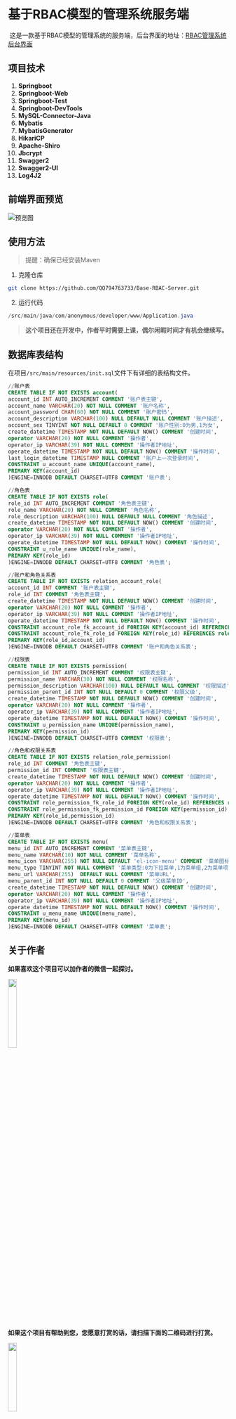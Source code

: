 # 基于RBAC模型的管理系统服务端

​	这是一款基于RBAC模型的管理系统的服务端，后台界面的地址：[RBAC管理系统后台界面](https://github.com/QQ794763733/Base-RBAC-BackEnd)

## 项目技术

1. **Springboot**
2. **Springboot-Web**
3. **Springboot-Test**
4. **Springboot-DevTools**
5. **MySQL-Connector-Java**
6. **Mybatis**
7. **MybatisGenerator**
8. **HikariCP**
9. **Apache-Shiro**
10. **Jbcrypt**
11. **Swagger2**
12. **Swagger2-UI**
13. **Log4J2**

## 前端界面预览

![预览图](https://wx3.sinaimg.cn/large/0065B4vHgy1g7mu41vk27j31en0ri464.jpg)

## 使用方法

> 提醒：确保已经安装Maven

1. 克隆仓库

```bash
git clone https://github.com/QQ794763733/Base-RBAC-Server.git
```

2. 运行代码

```java
/src/main/java/com/anonymous/developer/www/Application.java
```

>**这个项目还在开发中，作者平时需要上课，偶尔闲暇时间才有机会继续写。**

## 数据库表结构

在项目`/src/main/resources/init.sql`文件下有详细的表结构文件。

```sql
//账户表
CREATE TABLE IF NOT EXISTS account(
account_id INT AUTO_INCREMENT COMMENT '账户表主键',
account_name VARCHAR(20) NOT NULL COMMENT '账户名称',
account_password CHAR(60) NOT NULL COMMENT '账户密码',
account_description VARCHAR(100) NULL DEFAULT NULL COMMENT '账户描述',
account_sex TINYINT NOT NULL DEFAULT 0 COMMENT '账户性别:0为男,1为女',
create_datetime TIMESTAMP NOT NULL DEFAULT NOW() COMMENT '创建时间',
operator VARCHAR(20) NOT NULL COMMENT '操作者',
operator_ip VARCHAR(39) NOT NULL COMMENT '操作者IP地址',
operate_datetime TIMESTAMP NOT NULL DEFAULT NOW() COMMENT '操作时间',
last_login_datetime TIMESTAMP NULL COMMENT '账户上一次登录时间',
CONSTRAINT u_account_name UNIQUE(account_name),
PRIMARY KEY(account_id)
)ENGINE=INNODB DEFAULT CHARSET=UTF8 COMMENT '账户表';

//角色表
CREATE TABLE IF NOT EXISTS role(
role_id INT AUTO_INCREMENT COMMENT '角色表主键',
role_name VARCHAR(20) NOT NULL COMMENT '角色名称',
role_description VARCHAR(100) NULL DEFAULT NULL COMMENT '角色描述',
create_datetime TIMESTAMP NOT NULL DEFAULT NOW() COMMENT '创建时间',
operator VARCHAR(20) NOT NULL COMMENT '操作者',
operator_ip VARCHAR(39) NOT NULL COMMENT '操作者IP地址',
operate_datetime TIMESTAMP NOT NULL DEFAULT NOW() COMMENT '操作时间',
CONSTRAINT u_role_name UNIQUE(role_name),
PRIMARY KEY(role_id)
)ENGINE=INNODB DEFAULT CHARSET=UTF8 COMMENT '角色表';

//账户和角色关系表
CREATE TABLE IF NOT EXISTS relation_account_role(
account_id INT COMMENT '账户表主键',
role_id INT COMMENT '角色表主键',
create_datetime TIMESTAMP NOT NULL DEFAULT NOW() COMMENT '创建时间',
operator VARCHAR(20) NOT NULL COMMENT '操作者',
operator_ip VARCHAR(39) NOT NULL COMMENT '操作者IP地址',
operate_datetime TIMESTAMP NOT NULL DEFAULT NOW() COMMENT '操作时间',
CONSTRAINT account_role_fk_account_id FOREIGN KEY(account_id) REFERENCES account(account_id),
CONSTRAINT account_role_fk_role_id FOREIGN KEY(role_id) REFERENCES role(role_id),
PRIMARY KEY(role_id,account_id)
)ENGINE=INNODB DEFAULT CHARSET=UTF8 COMMENT '账户和角色关系表';

//权限表
CREATE TABLE IF NOT EXISTS permission(
permission_id INT AUTO_INCREMENT COMMENT '权限表主键',
permission_name VARCHAR(30) NOT NULL COMMENT '权限名称',
permission_description VARCHAR(100) NULL DEFAULT NULL COMMENT '权限描述',
permission_parent_id INT NOT NULL DEFAULT 0 COMMENT '权限父级',
create_datetime TIMESTAMP NOT NULL DEFAULT NOW() COMMENT '创建时间',
operator VARCHAR(20) NOT NULL COMMENT '操作者',
operator_ip VARCHAR(39) NOT NULL COMMENT '操作者IP地址',
operate_datetime TIMESTAMP NOT NULL DEFAULT NOW() COMMENT '操作时间',
CONSTRAINT u_permission_name UNIQUE(permission_name),
PRIMARY KEY(permission_id)
)ENGINE=INNODB DEFAULT CHARSET=UTF8 COMMENT '权限表';

//角色和权限关系表
CREATE TABLE IF NOT EXISTS relation_role_permission(
role_id INT COMMENT '角色表主键',
permission_id INT COMMENT '权限表主键',
create_datetime TIMESTAMP NOT NULL DEFAULT NOW() COMMENT '创建时间',
operator VARCHAR(20) NOT NULL COMMENT '操作者',
operator_ip VARCHAR(39) NOT NULL COMMENT '操作者IP地址',
operate_datetime TIMESTAMP NOT NULL DEFAULT NOW() COMMENT '操作时间',
CONSTRAINT role_permission_fk_role_id FOREIGN KEY(role_id) REFERENCES role(role_id),
CONSTRAINT role_permission_fk_permission_id FOREIGN KEY(permission_id) REFERENCES permission(permission_id),
PRIMARY KEY(role_id,permission_id)
)ENGINE=INNODB DEFAULT CHARSET=UTF8 COMMENT '角色和权限关系表';

//菜单表
CREATE TABLE IF NOT EXISTS menu(
menu_id INT AUTO_INCREMENT COMMENT '菜单表主键',
menu_name VARCHAR(10) NOT NULL COMMENT '菜单名称',
menu_icon VARCHAR(255) NOT NULL DEFAULT 'el-icon-menu' COMMENT '菜单图标',
menu_type TINYINT NOT NULL COMMENT '菜单类型:0为下拉菜单,1为菜单组,2为菜单项',
menu_url VARCHAR(255)  DEFAULT NULL COMMENT '菜单URL',
menu_parent_id INT NOT NULL DEFAULT 0 COMMENT '父级菜单ID',
create_datetime TIMESTAMP NOT NULL DEFAULT NOW() COMMENT '创建时间',
operator VARCHAR(20) NOT NULL COMMENT '操作者',
operator_ip VARCHAR(39) NOT NULL COMMENT '操作者IP地址',
operate_datetime TIMESTAMP NOT NULL DEFAULT NOW() COMMENT '操作时间',
CONSTRAINT u_menu_name UNIQUE(menu_name),
PRIMARY KEY(menu_id)
)ENGINE=INNODB DEFAULT CHARSET=UTF8 COMMENT '菜单表';
```

## 关于作者

**如果喜欢这个项目可以加作者的微信一起探讨。**

<img src="https://wx2.sinaimg.cn/large/0065B4vHgy1g7mvg2rc15j30e80e8dg6.jpg" width="20%"/>

**如果这个项目有帮助到您，您愿意打赏的话，请扫描下面的二维码进行打赏。**

<img src="https://wx3.sinaimg.cn/large/0065B4vHgy1g7mv8zdyvwj3078078jr5.jpg" width="20%"/>



